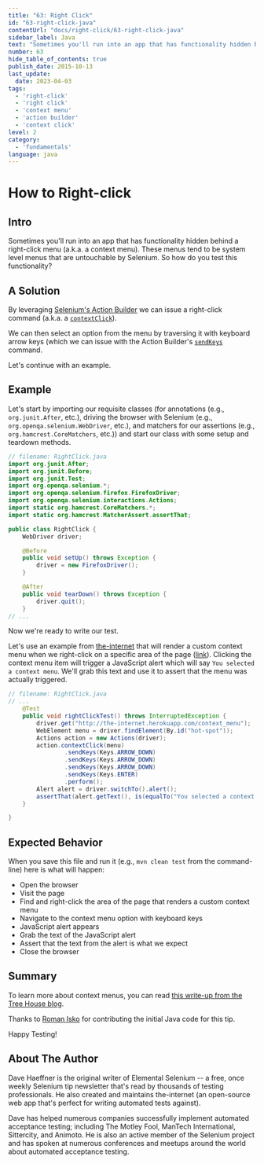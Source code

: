 ```yaml
---
title: "63: Right Click"
id: "63-right-click-java"
contentUrl: "docs/right-click/63-right-click-java"
sidebar_label: Java
text: "Sometimes you'll run into an app that has functionality hidden behind a right-click menu (a.k.a. a context menu). These menus tend to be system level menus that are untouchable by Selenium. So how do you test this functionality?"
number: 63
hide_table_of_contents: true
publish_date: 2015-10-13
last_update:
  date: 2023-04-03
tags:
  - 'right-click'
  - 'right click'
  - 'context menu'
  - 'action builder'
  - 'context click'
level: 2
category:
  - 'fundamentals'
language: java
---
```


# How to Right-click

## Intro

Sometimes you'll run into an app that has functionality hidden behind a right-click menu (a.k.a. a context menu). These menus tend to be system level menus that are untouchable by Selenium. So how do you test this functionality?

## A Solution

By leveraging [Selenium's Action Builder](https://www.selenium.dev/selenium/docs/api/java/org/openqa/selenium/interactions/Actions.html) we can issue a right-click command (a.k.a. a [`contextClick`](https://www.selenium.dev/selenium/docs/api/java/org/openqa/selenium/interactions/Actions.html#contextClick())).

We can then select an option from the menu by traversing it with keyboard arrow keys (which we can issue with the Action Builder's [`sendKeys`](https://www.selenium.dev/selenium/docs/api/java/org/openqa/selenium/interactions/Actions.html#sendKeys(java.lang.CharSequence...)) command.

Let's continue with an example.

## Example

Let's start by importing our requisite classes (for annotations (e.g., `org.junit.After`, etc.), driving the browser with Selenium (e.g., `org.openqa.selenium.WebDriver`, etc.), and matchers for our assertions (e.g., `org.hamcrest.CoreMatchers`, etc.)) and start our class with some setup and teardown methods.

```java
// filename: RightClick.java
import org.junit.After;
import org.junit.Before;
import org.junit.Test;
import org.openqa.selenium.*;
import org.openqa.selenium.firefox.FirefoxDriver;
import org.openqa.selenium.interactions.Actions;
import static org.hamcrest.CoreMatchers.*;
import static org.hamcrest.MatcherAssert.assertThat;

public class RightClick {
    WebDriver driver;

    @Before
    public void setUp() throws Exception {
        driver = new FirefoxDriver();
    }

    @After
    public void tearDown() throws Exception {
        driver.quit();
    }
// ...
```

Now we're ready to write our test.

Let's use an example from [the-internet](https://github.com/tourdedave/the-internet) that will render a custom context menu when we right-click on a specific area of the page ([link](http://the-internet.herokuapp.com/context_menu)).
Clicking the context menu item will trigger a JavaScript alert which will say `You selected a context menu`. We'll grab this text and use it to assert that the menu was actually triggered.

```java
// filename: RightClick.java
// ...
    @Test
    public void rightClickTest() throws InterruptedException {
        driver.get("http://the-internet.herokuapp.com/context_menu");
        WebElement menu = driver.findElement(By.id("hot-spot"));
        Actions action = new Actions(driver);
        action.contextClick(menu)
                .sendKeys(Keys.ARROW_DOWN)
                .sendKeys(Keys.ARROW_DOWN)
                .sendKeys(Keys.ARROW_DOWN)
                .sendKeys(Keys.ENTER)
                .perform();
        Alert alert = driver.switchTo().alert();
        assertThat(alert.getText(), is(equalTo("You selected a context menu")));
    }

}
```

## Expected Behavior

When you save this file and run it (e.g., `mvn clean test` from the command-line) here is what will happen:

+ Open the browser
+ Visit the page
+ Find and right-click the area of the page that renders a custom context menu
+ Navigate to the context menu option with keyboard keys
+ JavaScript alert appears
+ Grab the text of the JavaScript alert
+ Assert that the text from the alert is what we expect
+ Close the browser

## Summary

To learn more about context menus, you can read [this write-up from the Tree House blog](http://blog.teamtreehouse.com/building-html5-context-menus).

Thanks to [Roman Isko](https://github.com/RomanIsko) for contributing the initial Java code for this tip.

Happy Testing!

## About The Author

Dave Haeffner is the original writer of Elemental Selenium -- a free, once weekly Selenium tip newsletter that's read by thousands of testing professionals. He also created and maintains the-internet (an open-source web app that's perfect for writing automated tests against).

Dave has helped numerous companies successfully implement automated acceptance testing; including The Motley Fool, ManTech International, Sittercity, and Animoto. He is also an active member of the Selenium project and has spoken at numerous conferences and meetups around the world about automated acceptance testing.
